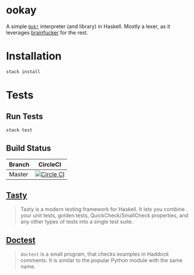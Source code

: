 # ookay
A simple [`Ook!`](http://esolangs.org/wiki/ook!) interpreter (and library) in Haskell. Mostly a lexer, as it leverages [brainfucker](https://github.com/expede/brainfucker) for the rest.

# Installation

```bash
stack install
```

# Tests
## Run Tests
```bash
stack test
```

## Build Status
| Branch | CircleCI |
|--------|-------------------------|
| Master | [![Circle CI](https://circleci.com/gh/expede/brainfucker/tree/master.svg?style=svg)](https://circleci.com/gh/expede/ookay/tree/master) |

## [Tasty](http://documentup.com/feuerbach/tasty)
> Tasty is a modern testing framework for Haskell.
> It lets you combine your unit tests, golden tests, QuickCheck/SmallCheck properties, and any other types of tests into a single test suite.

## [Doctest](https://github.com/sol/doctest)
> `doctest` is a small program, that checks examples in Haddock comments.
> It is similar to the popular Python module with the same name.
